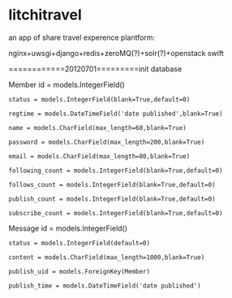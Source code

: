 litchitravel
============

an app of share travel experence plantform:

nginx+uwsgi+django+redis+zeroMQ(?)+solr(?)+openstack swift

============20120701=========init database 

Member 
    id = models.IntegerField()

    status = models.IntegerField(blank=True,default=0)

    regtime = models.DateTimeField('date published',blank=True)

    name = models.CharField(max_length=60,blank=True)

    password = models.CharField(max_length=200,blank=True)

    email = models.CharField(max_length=80,blank=True)

    following_count = models.IntegerField(blank=True,default=0)

    follows_count = models.IntegerField(blank=True,default=0)

    publish_count = models.IntegerField(blank=True,default=0)

    subscribe_count = models.IntegerField(blank=True,default=0)
 
Message 
    id = models.IntegerField()

    status = models.IntegerField(default=0)

    content = models.CharField(max_length=1000,blank=True)

    publish_uid = models.ForeignKey(Member)

    publish_time = models.DateTimeField('date published')
